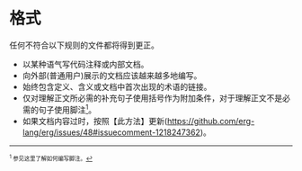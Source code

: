 # 格式

任何不符合以下规则的文件都将得到更正。

* 以某种语气写代码注释或内部文档。
* 向外部(普通用户)展示的文档应该越来越多地编写。
* 始终包含定义、含义或文档中首次出现的术语的链接。
* 仅对理解正文所必需的补充句子使用括号作为附加条件，对于理解正文不是必需的句子使用脚注[<sup id="f1">1</sup>]( #1)。
* 如果文档内容过时，按照【此方法】更新(https://github.com/erg-lang/erg/issues/48#issuecomment-1218247362)。

---

<span id="1" style="font-size:x-small"><sup>1</sup> 参见这里了解如何编写脚注。[↩](#f1)</span>